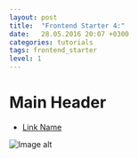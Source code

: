 ```yaml
---
layout: post
title:  "Frontend Starter 4:"
date:   28.05.2016 20:07 +0300
categories: tutorials
tags: frontend_starter
level: 1
---
```


# Main Header



- [Link Name](https://link)

![Image alt](/img/link)